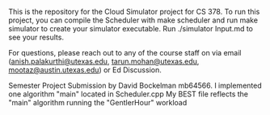 This is the repository for the Cloud Simulator project for CS 378. To run this project, you can compile the Scheduler with make scheduler and run make simulator to create your simulator executable. Run ./simulator Input.md to see your results.

For questions, please reach out to any of the course staff on via email (anish.palakurthi@utexas.edu, tarun.mohan@utexas.edu, mootaz@austin.utexas.edu) or Ed Discussion.

Semester Project Submission by David Bockelman mb64566.
I implemented one algorithm "main" located in Scheduler.cpp
My BEST file reflects the "main" algorithm running the "GentlerHour" workload